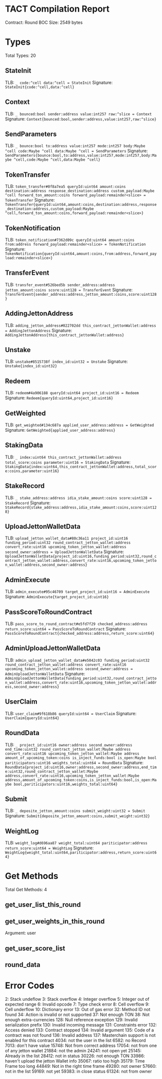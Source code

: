 # TACT Compilation Report
Contract: Round
BOC Size: 2549 bytes

# Types
Total Types: 20

## StateInit
TLB: `_ code:^cell data:^cell = StateInit`
Signature: `StateInit{code:^cell,data:^cell}`

## Context
TLB: `_ bounced:bool sender:address value:int257 raw:^slice = Context`
Signature: `Context{bounced:bool,sender:address,value:int257,raw:^slice}`

## SendParameters
TLB: `_ bounce:bool to:address value:int257 mode:int257 body:Maybe ^cell code:Maybe ^cell data:Maybe ^cell = SendParameters`
Signature: `SendParameters{bounce:bool,to:address,value:int257,mode:int257,body:Maybe ^cell,code:Maybe ^cell,data:Maybe ^cell}`

## TokenTransfer
TLB: `token_transfer#0f8a7ea5 queryId:uint64 amount:coins destination:address response_destination:address custom_payload:Maybe ^cell forward_ton_amount:coins forward_payload:remainder<slice> = TokenTransfer`
Signature: `TokenTransfer{queryId:uint64,amount:coins,destination:address,response_destination:address,custom_payload:Maybe ^cell,forward_ton_amount:coins,forward_payload:remainder<slice>}`

## TokenNotification
TLB: `token_notification#7362d09c queryId:uint64 amount:coins from:address forward_payload:remainder<slice> = TokenNotification`
Signature: `TokenNotification{queryId:uint64,amount:coins,from:address,forward_payload:remainder<slice>}`

## TransferEvent
TLB: `transfer_event#526bed5b sender_address:address jetton_amount:coins score:uint128 = TransferEvent`
Signature: `TransferEvent{sender_address:address,jetton_amount:coins,score:uint128}`

## AddingJettonAddress
TLB: `adding_jetton_address#022702dd this_contract_jettonWallet:address = AddingJettonAddress`
Signature: `AddingJettonAddress{this_contract_jettonWallet:address}`

## Unstake
TLB: `unstake#8515738f index_id:uint32 = Unstake`
Signature: `Unstake{index_id:uint32}`

## Redeem
TLB: `redeem#4a906188 queryId:uint64 project_id:uint16 = Redeem`
Signature: `Redeem{queryId:uint64,project_id:uint16}`

## GetWeighted
TLB: `get_weighted#134c687a applied_user_address:address = GetWeighted`
Signature: `GetWeighted{applied_user_address:address}`

## StakingData
TLB: `_ index:uint64 this_contract_jettonWallet:address total_score:coins parameter:uint16 = StakingData`
Signature: `StakingData{index:uint64,this_contract_jettonWallet:address,total_score:coins,parameter:uint16}`

## StakeRecord
TLB: `_ stake_address:address idia_stake_amount:coins score:uint128 = StakeRecord`
Signature: `StakeRecord{stake_address:address,idia_stake_amount:coins,score:uint128}`

## UploadJettonWalletData
TLB: `upload_jetton_wallet_data#80c36a11 project_id:uint16 funding_period:uint32 round_contract_jetton_wallet:address convert_rate:uint16 upcoming_token_jetton_wallet:address second_owner:address = UploadJettonWalletData`
Signature: `UploadJettonWalletData{project_id:uint16,funding_period:uint32,round_contract_jetton_wallet:address,convert_rate:uint16,upcoming_token_jetton_wallet:address,second_owner:address}`

## AdminExecute
TLB: `admin_execute#95c46709 target_project_id:uint16 = AdminExecute`
Signature: `AdminExecute{target_project_id:uint16}`

## PassScoreToRoundContract
TLB: `pass_score_to_round_contract#e5fd7f29 checked_address:address return_score:uint64 = PassScoreToRoundContract`
Signature: `PassScoreToRoundContract{checked_address:address,return_score:uint64}`

## AdminUploadJettonWalletData
TLB: `admin_upload_jetton_wallet_data#e5042c03 funding_period:uint32 round_contract_jetton_wallet:address convert_rate:uint16 upcoming_token_jetton_wallet:address second_owner:address = AdminUploadJettonWalletData`
Signature: `AdminUploadJettonWalletData{funding_period:uint32,round_contract_jetton_wallet:address,convert_rate:uint16,upcoming_token_jetton_wallet:address,second_owner:address}`

## UserClaim
TLB: `user_claim#9f618b86 queryId:uint64 = UserClaim`
Signature: `UserClaim{queryId:uint64}`

## RoundData
TLB: `_ project_id:uint16 owner:address second_owner:address end_time:uint32 round_contract_jetton_wallet:Maybe address convert_rate:uint16 upcoming_token_jetton_wallet:Maybe address amount_of_upcoming_token:coins is_inject_funds:bool is_open:Maybe bool pariticipators:uint16 weights_total:uint64 = RoundData`
Signature: `RoundData{project_id:uint16,owner:address,second_owner:address,end_time:uint32,round_contract_jetton_wallet:Maybe address,convert_rate:uint16,upcoming_token_jetton_wallet:Maybe address,amount_of_upcoming_token:coins,is_inject_funds:bool,is_open:Maybe bool,pariticipators:uint16,weights_total:uint64}`

## Submit
TLB: `_ deposite_jetton_amount:coins submit_weight:uint32 = Submit`
Signature: `Submit{deposite_jetton_amount:coins,submit_weight:uint32}`

## WeightLog
TLB: `weight_log#d696aa87 weight_total:uint64 pariticipator:address return_score:uint64 = WeightLog`
Signature: `WeightLog{weight_total:uint64,pariticipator:address,return_score:uint64}`

# Get Methods
Total Get Methods: 4

## get_user_list_this_round

## get_user_weights_in_this_round
Argument: user

## get_user_score_list

## round_data

# Error Codes
2: Stack undeflow
3: Stack overflow
4: Integer overflow
5: Integer out of expected range
6: Invalid opcode
7: Type check error
8: Cell overflow
9: Cell underflow
10: Dictionary error
13: Out of gas error
32: Method ID not found
34: Action is invalid or not supported
37: Not enough TON
38: Not enough extra-currencies
128: Null reference exception
129: Invalid serialization prefix
130: Invalid incoming message
131: Constraints error
132: Access denied
133: Contract stopped
134: Invalid argument
135: Code of a contract was not found
136: Invalid address
137: Masterchain support is not enabled for this contract
4034: not the user in the list
6582: no Record
7013: don't have value
15748: Not from correct address
17054: not from one of any jetton wallet
21884: not the admin
24241: not open yet
25145: Already in the list
28412: not in status
30226: not enough TON
33986: haven't upload the jetton Wallet info
35067: ratio too high
35179: Time Frame too long
44849: Not in the right time frame
49280: not owner
57660: not in the list
59169: not yet
59383: in close status
61324: not from owner